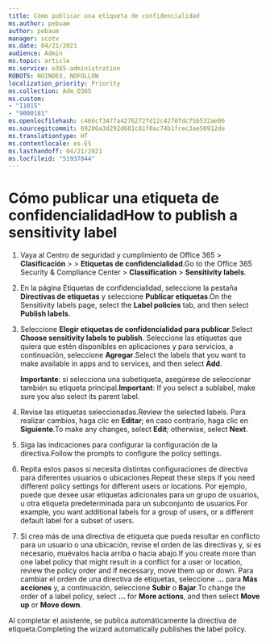 ```yaml
---
title: Cómo publicar una etiqueta de confidencialidad
ms.author: pebuam
author: pebaum
manager: scotv
ms.date: 04/21/2021
audience: Admin
ms.topic: article
ms.service: o365-administration
ROBOTS: NOINDEX, NOFOLLOW
localization_priority: Priority
ms.collection: Adm_O365
ms.custom:
- "11015"
- "9000181"
ms.openlocfilehash: c466cf3477a4276272fd12c4270fdc75b532ae06
ms.sourcegitcommit: 69206a3d292d681c81f0ac74b1fcec3ae50912de
ms.translationtype: HT
ms.contentlocale: es-ES
ms.lasthandoff: 04/21/2021
ms.locfileid: "51937844"
---
```

# <a name="how-to-publish-a-sensitivity-label"></a><span data-ttu-id="438c8-102">Cómo publicar una etiqueta de confidencialidad</span><span class="sxs-lookup"><span data-stu-id="438c8-102">How to publish a sensitivity label</span></span>

1. <span data-ttu-id="438c8-103">Vaya al Centro de seguridad y cumplimiento de Office 365 > **Clasificación** >  > **Etiquetas de confidencialidad**.</span><span class="sxs-lookup"><span data-stu-id="438c8-103">Go to the Office 365 Security & Compliance Center > **Classification** > **Sensitivity labels**.</span></span>

1. <span data-ttu-id="438c8-104">En la página Etiquetas de confidencialidad, seleccione la pestaña **Directivas de etiquetas** y seleccione **Publicar etiquetas**.</span><span class="sxs-lookup"><span data-stu-id="438c8-104">On the Sensitivity labels page, select the **Label policies** tab, and then select **Publish labels**.</span></span>

1. <span data-ttu-id="438c8-105">Seleccione **Elegir etiquetas de confidencialidad para publicar**.</span><span class="sxs-lookup"><span data-stu-id="438c8-105">Select **Choose sensitivity labels to publish**.</span></span> <span data-ttu-id="438c8-106">Seleccione las etiquetas que quiera que estén disponibles en aplicaciones y para servicios, a continuación, seleccione **Agregar**.</span><span class="sxs-lookup"><span data-stu-id="438c8-106">Select the labels that you want to make available in apps and to services, and then select **Add**.</span></span>

    <span data-ttu-id="438c8-107">**Importante**: si selecciona una subetiqueta, asegúrese de seleccionar también su etiqueta principal.</span><span class="sxs-lookup"><span data-stu-id="438c8-107">**Important**: If you select a sublabel, make sure you also select its parent label.</span></span>

1. <span data-ttu-id="438c8-108">Revise las etiquetas seleccionadas.</span><span class="sxs-lookup"><span data-stu-id="438c8-108">Review the selected labels.</span></span> <span data-ttu-id="438c8-109">Para realizar cambios, haga clic en **Editar**; en caso contrario, haga clic en **Siguiente**.</span><span class="sxs-lookup"><span data-stu-id="438c8-109">To make any changes, select **Edit**; otherwise, select **Next**.</span></span>

1. <span data-ttu-id="438c8-110">Siga las indicaciones para configurar la configuración de la directiva.</span><span class="sxs-lookup"><span data-stu-id="438c8-110">Follow the prompts to configure the policy settings.</span></span>

1. <span data-ttu-id="438c8-111">Repita estos pasos si necesita distintas configuraciones de directiva para diferentes usuarios o ubicaciones.</span><span class="sxs-lookup"><span data-stu-id="438c8-111">Repeat these steps if you need different policy settings for different users or locations.</span></span> <span data-ttu-id="438c8-112">Por ejemplo, puede que desee usar etiquetas adicionales para un grupo de usuarios, u otra etiqueta predeterminada para un subconjunto de usuarios.</span><span class="sxs-lookup"><span data-stu-id="438c8-112">For example, you want additional labels for a group of users, or a different default label for a subset of users.</span></span>

1. <span data-ttu-id="438c8-113">Si crea más de una directiva de etiqueta que pueda resultar en conflicto para un usuario o una ubicación, revise el orden de las directivas y, si es necesario, muévalos hacia arriba o hacia abajo.</span><span class="sxs-lookup"><span data-stu-id="438c8-113">If you create more than one label policy that might result in a conflict for a user or location, review the policy order and if necessary, move them up or down.</span></span> <span data-ttu-id="438c8-114">Para cambiar el orden de una directiva de etiquetas, seleccione **...** para **Más acciones** y, a continuación, seleccione **Subir** o **Bajar**.</span><span class="sxs-lookup"><span data-stu-id="438c8-114">To change the order of a label policy, select **...** for **More actions**, and then select **Move up** or **Move down**.</span></span>

<span data-ttu-id="438c8-115">Al completar el asistente, se publica automáticamente la directiva de etiqueta.</span><span class="sxs-lookup"><span data-stu-id="438c8-115">Completing the wizard automatically publishes the label policy.</span></span>